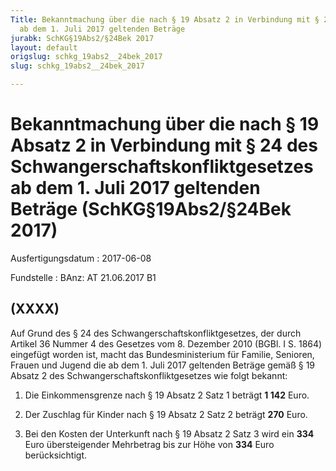 ```yaml
---
Title: Bekanntmachung über die nach § 19 Absatz 2 in Verbindung mit § 24 des Schwangerschaftskonfliktgesetzes
  ab dem 1. Juli 2017 geltenden Beträge
jurabk: SchKG§19Abs2/§24Bek 2017
layout: default
origslug: schkg_19abs2__24bek_2017
slug: schkg_19abs2__24bek_2017

---
```


# Bekanntmachung über die nach § 19 Absatz 2 in Verbindung mit § 24 des Schwangerschaftskonfliktgesetzes ab dem 1. Juli 2017 geltenden Beträge (SchKG§19Abs2/§24Bek 2017)

Ausfertigungsdatum
:   2017-06-08

Fundstelle
:   BAnz: AT 21.06.2017 B1


## (XXXX)

Auf Grund des § 24 des Schwangerschaftskonfliktgesetzes, der durch
Artikel 36 Nummer 4 des Gesetzes vom 8. Dezember 2010 (BGBl. I S.
1864) eingefügt worden ist, macht das Bundesministerium für Familie,
Senioren, Frauen und Jugend die ab dem 1. Juli 2017 geltenden Beträge
gemäß § 19 Absatz 2 des Schwangerschaftskonfliktgesetzes wie folgt
bekannt:

1.  Die Einkommensgrenze nach § 19 Absatz 2 Satz 1 beträgt **1 142**
    Euro.


2.  Der Zuschlag für Kinder nach § 19 Absatz 2 Satz 2 beträgt **270**
    Euro.


3.  Bei den Kosten der Unterkunft nach § 19 Absatz 2 Satz 3 wird ein
    **334**                    Euro übersteigender Mehrbetrag bis zur Höhe
    von **334**                    Euro berücksichtigt.




